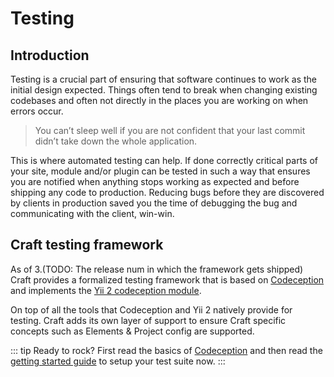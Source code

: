 # Testing
## Introduction
Testing is a crucial part of ensuring that software continues to work 
as the initial design expected. Things often tend to break when changing existing codebases
and often not directly in the places you are working on when errors occur. 

> You can’t sleep well if you are not confident that your last commit didn’t take down the whole application. 

This is where automated testing can help. If done correctly critical parts of 
your site, module and/or plugin can be tested in such a way that ensures you are
notified when anything stops working as expected and before shipping any code to production.
Reducing bugs before they are discovered by clients in production saved you the time
of debugging the bug and communicating with the client, win-win. 

## Craft testing framework
As of 3.(TODO: The release num in which the framework gets shipped) Craft provides a formalized testing framework that is based on [Codeception](https://codeception.com/) 
and implements the [Yii 2 codeception module](https://codeception.com/for/yii). 

On top of all the tools that Codeception and Yii 2 natively provide for testing. 
Craft adds its own layer of support to ensure Craft specific concepts such as Elements 
& Project config are supported. 

::: tip
Ready to rock? First read the basics of [Codeception](https://codeception.com/docs/01-Introduction)
and then read the [getting started guide](./getting-started.md) to setup your test suite now. 
:::
